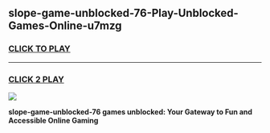 
## slope-game-unblocked-76-Play-Unblocked-Games-Online-u7mzg
<h3>
<a href="https://premium76.site?title=slope-game-unblocked-76&ref=25A">CLICK TO PLAY</a></h3>
<hr>

<h3>
<a href="https://premium76.site?title=slope-game-unblocked-76&ref=25A">CLICK 2 PLAY</a>
  
</h3>

<a href="https://premium76.site?title=slope-game-unblocked-76&ref=25A"><img src="https://clearcache.store/games.png"></a>


**slope-game-unblocked-76 games unblocked: Your Gateway to Fun and Accessible Online Gaming**
